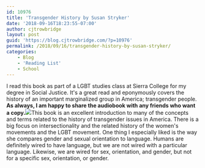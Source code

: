 ```yaml
---
id: 10976
title: 'Transgender History by Susan Stryker'
date: '2018-09-16T18:23:55-07:00'
author: cjtrowbridge
layout: post
guid: 'https://blog.cjtrowbridge.com/?p=10976'
permalink: /2018/09/16/transgender-history-by-susan-stryker/
categories:
    - Blog
    - 'Reading List'
    - School
---
```


I read this book as part of a LGBT studies class at Sierra College for my degree in Social Justice. It's a great read and eponymously covers the history of an important marginalized group in America; transgender people. **As always, I am happy to share the audiobook with any friends who want a copy.**[![](https://blog.cjtrowbridge.com/wp-content/uploads/2018/09/Transgender-History-by-Susan-Stryker-1-1.jpg)](https://amzn.to/2BJozLc)This book is an excellent introduction to many of the concepts and terms related to the history of transgender issues in America. There is a big focus on intersectionality and the related history of the women's movements and the LGBT movement. One thing I especially liked is the way she compares gender and sexual orientation to language. Humans are definitely wired to have language, but we are not wired with a particular language. Likewise, we are wired for sex, orientation, and gender, but not for a specific sex, orientation, or gender.